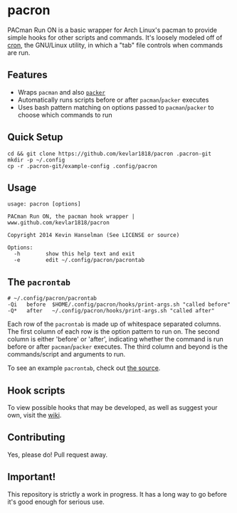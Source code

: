 # pacron

PACman Run ON is a basic wrapper for Arch Linux's pacman to provide simple hooks for other scripts and commands. It's loosely modeled off of [cron](http://linux.die.net/man/5/crontab), the GNU/Linux utility, in which a "tab" file controls when commands are run.

## Features
* Wraps `pacman` and also [`packer`](https://github.com/keenerd/packer/wiki)
* Automatically runs scripts before or after `pacman`/`packer` executes
* Uses bash pattern matching on options passed to `pacman`/`packer` to choose which commands to run

## Quick Setup
```
cd && git clone https://github.com/kevlar1818/pacron .pacron-git
mkdir -p ~/.config
cp -r .pacron-git/example-config .config/pacron
```

## Usage
```
usage: pacron [options]

PACman Run ON, the pacman hook wrapper | www.github.com/kevlar1818/pacron

Copyright 2014 Kevin Hanselman (See LICENSE or source)

Options:
  -h		show this help text and exit
  -e		edit ~/.config/pacron/pacrontab
```

## The `pacrontab`
```
# ~/.config/pacron/pacrontab
-Qi   before  $HOME/.config/pacron/hooks/print-args.sh "called before"
-Q*   after   ~/.config/pacron/hooks/print-args.sh "called after"
```
Each row of the `pacrontab` is made up of whitespace separated columns. The first column of each row is the option pattern to run on. The second column is either 'before' or 'after', indicating whether the command is run before or after `pacman`/`packer` executes. The third column and beyond is the commands/script and arguments to run.

To see an example `pacrontab`, check out [the source](https://github.com/kevlar1818/pacron/blob/master/example-config/pacrontab).

## Hook scripts
To view possible hooks that may be developed, as well as suggest your own, visit the [wiki](https://github.com/kevlar1818/pacron/wiki/Hook-Ideas).

## Contributing
Yes, please do! Pull request away.

## Important!
This repository is strictly a work in progress. It has a long way to go before it's good enough for serious use.
